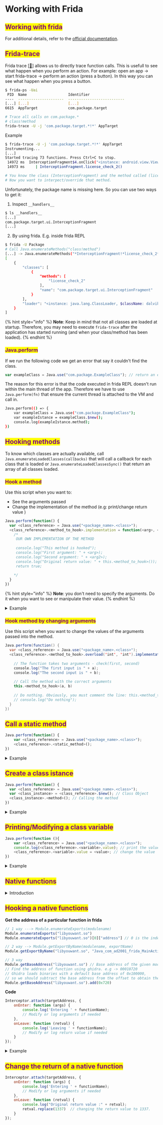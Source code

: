 # Working with Frida

## <mark style="color:purple;">Working with frida</mark>

For additional details, refer to the [official documentation](https://frida.re/docs/javascript-api/).

## <mark style="color:purple;">Frida-trace</mark>

Frida trace \[[🔗](https://frida.re/docs/frida-trace/)] allows us to directly trace function calls.  This is usefull to see what happen when you perform an action. For example: open an app -> start frida-trace -> perform an action (press a button). In this way you can see what happen when you press a button.

```sh
$ frida-ps -Uai
 PID  Name                   Identifier                
----  ---------------------  --------------------------
[...] [...]                  [...]      
6615  AppTarget              com.package.target
```

```sh
# Trace all calls on com.package.*
# class!method
frida-trace -U -j 'com.package.target.*!*' AppTarget
```

Example

```sh
$ frida-trace -U -j 'com.package.target.*!*' AppTarget
Instrumenting...
[...]
Started tracing 73 functions. Press Ctrl+C to stop.
 14972 ms  InterceptionFragment$4.onClick("<instance: android.view.View, $className: com.google.android.material.button.MaterialButton>")
 14973 ms     | InterceptionFragment.license_check_2()

# You know the class (InterceptionFragment) and the method called (license_check_2())
# Now you want to interpect/override that method. 
```

Unfortunately, the package name is missing here. So you can use two ways to get it:

1. Inspect `__handlers__`

```sh
$ ls __handlers__
[...]
com.package.target.ui.InterceptionFragment
[...]
```

2. By using frida. E.g. inside frida REPL

```sh
$ frida -U Package
# Call Java.enumerateMethods("class!method")
[...] -> Java.enumerateMethods("*InterceptionFragment!*license_check_2*")
[
    {
        "classes": [
            {
                "methods": [
                    "license_check_2"
                ],
                "name": "com.package.target.ui.InterceptionFragment"
            }
        ],
        "loader": "<instance: java.lang.ClassLoader, $className: dalvik.system.PathClassLoader>"
    }
]
```

{% hint style="info" %}
**Note**: Keep in mind that not all classes are loaded at startup. Therefore, you may need to execute `frida-trace` after the application has started running (and when your class/method has been loaded).
{% endhint %}

### <mark style="color:purple;">Java.perform</mark>

If we run the following code we get an error that say it couldn't find the class.&#x20;

```javascript
var exampleClass = Java.use("com.package.ExampleClass"); // return an error
```

The reason for this error is that the code executed in frida REPL doesn't run within the main thread of the app. Therefore we have to use `Java.perform(fn)` that ensure the current thread is attached to the VM and call in.

```sh
Java.perform(() => {
    var exampleClass = Java.use("com.package.ExampleClass");
    var exampleIstance = exampleClass.$new();
    console.log(exampleIstance.method);
})
```

## <mark style="color:purple;">Hooking methods</mark>

To know which classes are actually available, call `Java.enumerateLoadedClasses(callbacks)` that will call a callback for each class that is loaded or `Java.enumerateLoadedClassesSync()` that return an array of all classes loaded.

### <mark style="color:purple;">Hook a method</mark>

Use this script when you want to:

* See the arguments passed
* Change the implementation of the method (e.g: print/change return value )

```javascript
Java.perform(function() {
  var <class_reference> = Java.use("<package_name>.<class>");
  <class_reference>.<method_to_hook>.implementation = function(<arg>, <arg2>) {
    /*
     OUR OWN IMPLEMENTATION OF THE METHOD
     
     console.log("This method is hooked");
     console.log("First argument: " + <arg>);
     console.log("Second argument: " + <arg2>);
     console.log("Original return value: " + this.<method_to_hook>());
     return true;
     
    */
  }
})
```

{% hint style="info" %}
**Note**: you don't need to specify the arguments. Do it when you want to see or manipulate their value.
{% endhint %}

<details>

<summary>Example</summary>

```javascript
Java.perform(function() {
  var a= Java.use("com.ad2001.frida0x1.MainActivity");
  a.get_random.implementation = function(){
    console.log("This method is hooked");
    var ret_val = this.get_random();
    console.log("The return value is " + ret_val);
  }
})
```

</details>

### <mark style="color:purple;">Hook method by changing arguments</mark>

Use this script when you want to change the values ​​of the arguments passed into the method.

```java
Java.perform(function() {
  var <class_reference> = Java.use("<package_name>.<class>");
  <class_reference>.<method_to_hook>.overload('int', 'int').implementation = function(a, b) { 
    
    // The function takes two arguments - check(first, second)
    console.log("The first input is " + a);
    console.log("The second input is " + b);
    
    // Call the method with the correct arguments
    this.<method_to_hook>(a, b)
    
    // Do nothing. Obviously, you must comment the line: this.<method_to_hook>(a, b)
    // console.log("Do nothing");
  }
})
```

## <mark style="color:purple;">Call a static method</mark>

```javascript
Java.perform(function() {
    var <class_reference> = Java.use("<package_name>.<class>");
    <class_reference>.<static_method>();
})
```

<details>

<summary>Example</summary>

```javascript
Java.perform(function() {
    var a = Java.use("com.ad2001.frida0x2.MainActivity");
    a.get_flag(4919);  // method name
})
```

</details>

## <mark style="color:purple;">Create a class istance</mark>

```javascript
Java.perform(function() {
  var <class_reference> = Java.use("<package_name>.<class>");
  var <class_instance> = <class_reference>.$new(); // Class Object
  <class_instance>.<method>(); // Calling the method
})
```

<details>

<summary>Example</summary>

```javascript
Java.perform(function() {
  var check = Java.use("com.ad2001.frida0x4.Check");
  var check_obj = check.$new(); // Class Object
  var res = check_obj.get_flag(1337); // Calling the method
  console.log("FLAG " + res);
})
```

</details>

## <mark style="color:purple;">Printing/Modifying a class variable</mark>

```javascript
Java.perform(function (){
    var <class_reference> = Java.use("<package_name>.<class>");
    console.log(<class_reference>.<variable>.value); // print the value
    <class_reference>.<variable>.value = <value>; // change the value 
})
```

<details>

<summary>Example</summary>

Java app code

```java
public class Checker {
    static int code = 0;

    public static void increase() {
        code += 2;
    }
}
```

Script

```javascript
Java.perform(function (){
    var a = Java.use("com.ad2001.frida0x3.Checker");  // class reference
    a.code.value = 512;
})
```

</details>

## <mark style="color:purple;">Native functions</mark>

<details>

<summary>Introduction</summary>

**Loading the library**

```java
System.loadLibrary("calc")
System.load("lib/armeabi/libcalc.so")
```

**The Java to Native Code Connection**

```
public native String doThingsInNativeLibrary(int var0);
```

There are 2 different ways to do this pairing, or linking:

1. Dynamic Linking using JNI Native Method Name Resolving, or
2. Static Linking using the `RegisterNatives` API call

**Dynamic Linking**

The developer names the method and the function according to the specs. E.g. class `com.android.interesting.Stuff`. The function in the native library would need to be named

```
Java_com_android_interesting_Stuff_doThingsInNativeLibrary
```

#### Static Linking <a href="#static-linking" id="static-linking"></a>

Using the `RegisterNatives`. This function is called from the native code, not the Java code and is most often called in the `JNI_OnLoad` function since `RegisterNatives` must be executed prior to calling the Java-declared native method.

</details>

## <mark style="color:purple;">Hooking a native functions</mark>

**Get the address of a particular function in frida**

```javascript
// 1 way ---> Module.enumerateExports(modulename)
Module.enumerateExports("libyouwant.so")
Module.enumerateExports("libyouwant.so")[0]["address"] // 0 is the index, you need to change it

// 2 way --> Module.getExportByName(modulename, exportName)
Module.getExportByName("libyouwant.so", "Java_com_ad2001_frida_MainActivity_cmpstr")

// 3 way
Module.getBaseAddress("libyouwant.so") // Base address of the given module
// Find the address of function using ghidra. e.g -> 00010720
// Ghidra loads binaries with a default base address of 0x100000, 
// so we should subtract the base address from the offset to obtain the offset.
Module.getBaseAddress("libyouwant.so").add(0x720)
```

**Code**

```javascript
Interceptor.attach(targetAddress, {
    onEnter: function (args) {
        console.log('Entering ' + functionName);
        // Modify or log arguments if needed
    },
    onLeave: function (retval) {
        console.log('Leaving ' + functionName);
        // Modify or log return value if needed
    }
});
```

<details>

<summary>Example</summary>

```javascript
var strcmp_adr = Module.findExportByName("libc.so", "strcmp");
Interceptor.attach(strcmp_adr, {
    onEnter: function (args) {
        var arg0 = Memory.readUtf8String(args[0]); // first argument
        var flag = Memory.readUtf8String(args[1]); // second argument
        if (arg0.includes("Hello")) {

            console.log("Hookin the strcmp function");
            console.log("Input " + arg0);
            console.log("The flag is "+ flag);

        }
    },
    onLeave: function (retval) {
        // Modify or log return value if needed
    }
});
```

</details>

## <mark style="color:purple;">Change the return of a native function</mark>

```javascript
Interceptor.attach(targetAddress, {
    onEnter: function (args) {
        console.log('Entering ' + functionName);
        // Modify or log arguments if needed
    },
    onLeave: function (retval) { 
        console.log("Original return value :" + retval);
        retval.replace(1337)  // changing the return value to 1337.
    }
});
```
